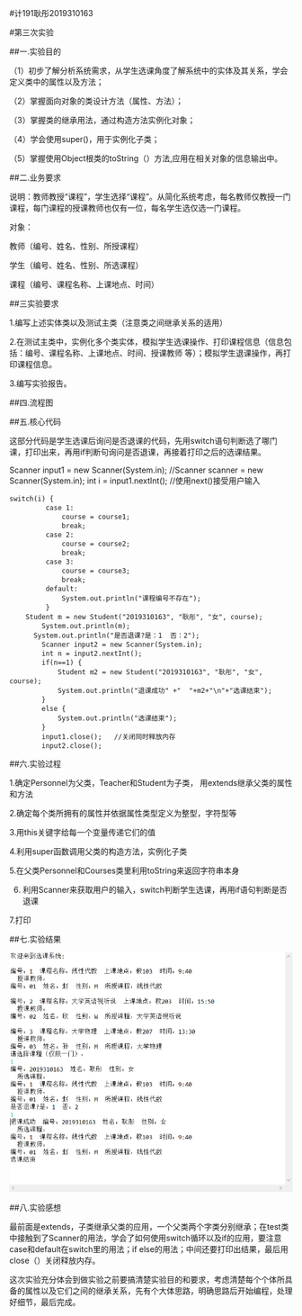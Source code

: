 #计191耿彤2019310163

#第三次实验

##一.实验目的

（1）初步了解分析系统需求，从学生选课角度了解系统中的实体及其关系，学会定义类中的属性以及方法；

（2）掌握面向对象的类设计方法（属性、方法）；

（3）掌握类的继承用法，通过构造方法实例化对象；

（4）学会使用super()，用于实例化子类；

（5）掌握使用Object根类的toString（）方法,应用在相关对象的信息输出中。

##二.业务要求

说明：教师教授“课程”，学生选择“课程”。从简化系统考虑，每名教师仅教授一门课程，每门课程的授课教师也仅有一位，每名学生选仅选一门课程。

对象：

教师（编号、姓名、性别、所授课程）

学生（编号、姓名、性别、所选课程）

课程（编号、课程名称、上课地点、时间）

##三实验要求

1.编写上述实体类以及测试主类（注意类之间继承关系的适用）

2.在测试主类中，实例化多个类实体，模拟学生选课操作、打印课程信息（信息包括：编号、课程名称、上课地点、时间、授课教师 等）；模拟学生退课操作，再打印课程信息。

3.编写实验报告。

##四.流程图

##五.核心代码

这部分代码是学生选课后询问是否退课的代码，先用switch语句判断选了哪门课，打印出来，再用if判断句询问是否退课，再接着打印之后的选课结果。


Scanner input1 = new Scanner(System.in);    //Scanner scanner = new Scanner(System.in);
int i = input1.nextInt();    //使用next()接受用户输入
```
switch(i) {
		 case 1:
			 course = course1;
			 break;
		 case 2:
			 course = course2;
			 break;
		 case 3:
			 course = course3;
			 break;
		 default:
			 System.out.println("课程编号不存在");
		 }
    Student m = new Student("2019310163", "耿彤", "女", course);
		System.out.println(m);
	  System.out.println("是否退课?是：1  否：2");
		Scanner input2 = new Scanner(System.in); 
		int n = input2.nextInt();
		if(n==1) {
			Student m2 = new Student("2019310163", "耿彤", "女", course);
			System.out.println("退课成功" +"  "+m2+"\n"+"选课结束");
		}
		else {
			System.out.println("选课结束");
		}
		input1.close();   //关闭同时释放内存
		input2.close();
```

##六.实验过程

1.确定Personnel为父类，Teacher和Student为子类， 用extends继承父类的属性和方法

2.确定每个类所拥有的属性并依据属性类型定义为整型，字符型等

3.用this关键字给每一个变量传递它们的值

4.利用super函数调用父类的构造方法，实例化子类

5.在父类Personnel和Courses类里利用toString来返回字符串本身

6. 利用Scanner来获取用户的输入，switch判断学生选课，再用if语句判断是否退课

7.打印

##七.实验结果

![a](https://github.com/gengtong-191/shiyansan/blob/main/105edb2575a3f1d1fb3500ca112f499.png)

##八.实验感想

最前面是extends，子类继承父类的应用，一个父类两个字类分别继承；在test类中接触到了Scanner的用法，学会了如何使用switch循环以及if的应用，要注意case和default在switch里的用法；if else的用法；中间还要打印出结果，最后用close（）关闭释放内存。

这次实验充分体会到做实验之前要搞清楚实验目的和要求，考虑清楚每个个体所具备的属性以及它们之间的继承关系，先有个大体思路，明确思路后开始编程，处理好细节，最后完成。
